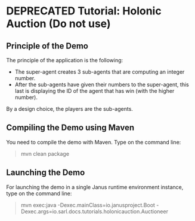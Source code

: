 DEPRECATED Tutorial: Holonic Auction (Do not use)
=================================================

## Principle of the Demo

The principle of the application is the following:

* The super-agent creates 3 sub-agents that are computing an integer number.
* After the sub-agents have given their numbers to the super-agent, this last is displaying the ID of the agent that has win (with the higher number).
   
By a design choice, the players are the sub-agents. 

## Compiling the Demo using Maven

You need to compile the demo with Maven. Type on the command
line:

> mvn clean package

## Launching the Demo

For launching the demo in a single Janus runtime environment
instance, type on the command line:

> mvn exec:java
>     -Dexec.mainClass=io.janusproject.Boot
>     -Dexec.args=io.sarl.docs.tutorials.holonicauction.Auctioneer
